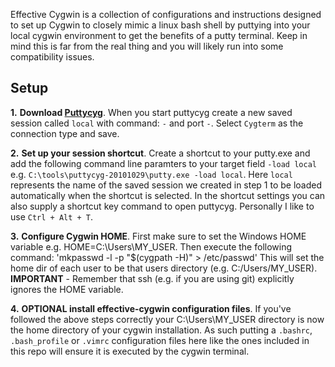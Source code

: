 Effective Cygwin is a collection of configurations and instructions designed to set up Cygwin to closely mimic a linux bash shell by puttying into your local cygwin environment to get the benefits of a putty terminal. Keep in mind this is far from the real thing and you will likely run into some compatibility issues.

Setup
-----

__1.__ **Download [Puttycyg][1]**. When you start puttycyg create a new saved session called `local` with command: `-` and port `-`. Select `Cygterm` as the connection type and save.

__2.__ **Set up your session shortcut**. Create a shortcut to your putty.exe and add the following command line paramters to your target field `-load local` e.g. `C:\tools\puttycyg-20101029\putty.exe -load local`. Here `local` represents the name of the saved session we created in step 1 to be loaded automatically when the shortcut is selected. In the shortcut settings you can also supply a shortcut key command to open puttycyg. Personally I like to use `Ctrl + Alt + T`.

__3.__ **Configure Cygwin HOME**. First make sure to set the Windows HOME variable e.g. HOME=C:\Users\MY_USER. Then execute the following command:
'mkpasswd -l -p "$(cygpath -H)" > /etc/passwd'
This will set the home dir of each user to be that users directory (e.g. C:/Users/MY_USER). **IMPORTANT** - Remember that ssh (e.g. if you are using git) explicitly ignores the HOME variable.

__4.__ **OPTIONAL install effective-cygwin configuration files**. If you've followed the above steps correctly your C:\Users\MY_USER directory is now the home directory of your cygwin installation. As such putting a `.bashrc`, `.bash_profile` or `.vimrc` configuration files here like the ones included in this repo will ensure it is executed by the cygwin terminal.

[1]: http://puttycyg.googlecode.com/files/puttycyg-20101029.zip
